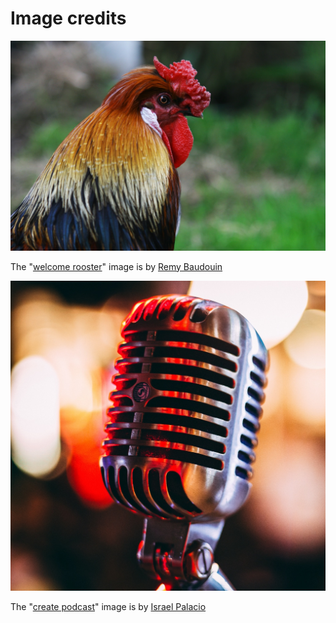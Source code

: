 # Image credits

![Welcome rooster](pico/onboarding/static/img/welcome-rooster.jpg)

The "[welcome rooster](https://unsplash.com/photos/4olkDk9vD2k)" image is by [Remy Baudouin](https://unsplash.com/@philmouss)

![Create podcast](pico/projects/static/img/create-podcast.jpg)

The "[create podcast](https://unsplash.com/photos/Y20JJ_ddy9M)" image is by [Israel Palacio](https://unsplash.com/@othentikisra)
